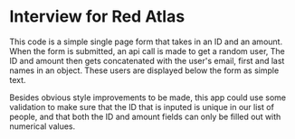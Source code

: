 # Interview for Red Atlas

This code is a simple single page form that takes in an ID and an amount. When the form is submitted, an api call is made to get a random user, The ID and amount then gets concatenated with the user's email, first and last names in an object. These users are displayed below the form as simple text.

Besides obvious style improvements to be made, this app could use some validation to make sure that the ID that is inputed is unique in our list of people, and that both the ID and amount fields can only be filled out with numerical values.


